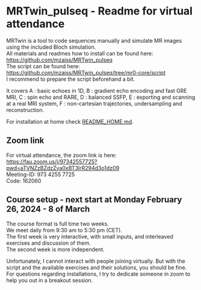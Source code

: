 # MRTwin_pulseq - Readme for virtual attendance

MRTwin is a tool to code sequences manually and simulate MR images using the included Bloch simulation. <br>
All materials and readmes how to install can be found here:<br>
https://github.com/mzaiss/MRTwin_pulseq <br>
The script can be found here: <br>
https://github.com/mzaiss/MRTwin_pulseq/tree/mr0-core/script <br>
I recommend to prepare the script beforehand a bit.

It covers A : basic echoes in 1D, B : gradient echo encoding and fast GRE MRI, C : spin echo and RARE, D : balanced SSFP, E : exporting and scanning at a real MRI system, F : non-cartesian trajectories, undersampling and reconstruction.

For installation at home check [README_HOME.md](README_HOME.md).

## Zoom link
For virtual attendance, the zoom link is here:<br>
https://fau.zoom.us/j/97342557725?pwd=aTVNZzBZdzZya0xBT3lrR294d3o1dz09 <br>
Meeting-ID: 973 4255 7725<br>
Code: 162060

## Course setup  - next start at Monday February 26, 2024  - 8 of March
The course format is full time two weeks. <br>
We meet  daily from 9:30 am to 5:30 pm (CET).<br>
The first week is very interactive, with small inputs, and interleaved exercises and discussion of them.<br>
The second week is more independent.

Unfortunately, I cannot interact with people joining virtually. But with the script and the available exercises and their solutions, you should be fine.
For questions regarding installations, I try to dedicate someone in zoom to help you out in a breakout session.


